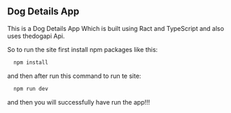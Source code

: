 ## Dog Details App

This is a Dog Details App Which is built using Ract and TypeScript and also uses thedogapi Api.

So to run the site first install npm packages like this:

```bash
  npm install
```

and then after run this command to run te site:

```bash
  npm run dev
```

and then you will successfully have run the app!!!


